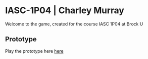 # IASC-1P04 | Charley Murray

Welcome to the game, created for the course IASC 1P04 at Brock U

## Prototype

Play the prototype here [here](Prototype/Prototype.html)
